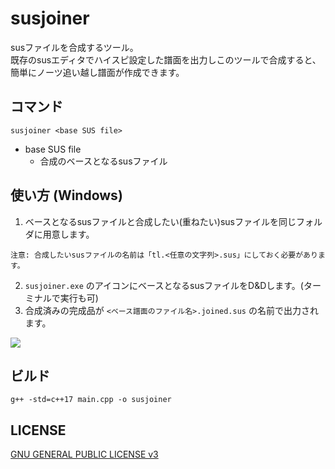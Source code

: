 # susjoiner
susファイルを合成するツール。  
既存のsusエディタでハイスピ設定した譜面を出力しこのツールで合成すると、簡単にノーツ追い越し譜面が作成できます。

## コマンド
```
susjoiner <base SUS file>
```
- base SUS file
  - 合成のベースとなるsusファイル

## 使い方 (Windows)
1. ベースとなるsusファイルと合成したい(重ねたい)susファイルを同じフォルダに用意します。
```
注意: 合成したいsusファイルの名前は「tl.<任意の文字列>.sus」にしておく必要があります。
```
2. `susjoiner.exe` のアイコンにベースとなるsusファイルをD&Dします。(ターミナルで実行も可)
3. 合成済みの完成品が `<ベース譜面のファイル名>.joined.sus` の名前で出力されます。

![](https://user-images.githubusercontent.com/32731693/107115697-ca738300-68b1-11eb-9890-19cb287d8bc7.gif)

## ビルド
```
g++ -std=c++17 main.cpp -o susjoiner
```

## LICENSE
[GNU GENERAL PUBLIC LICENSE v3](LICENSE)